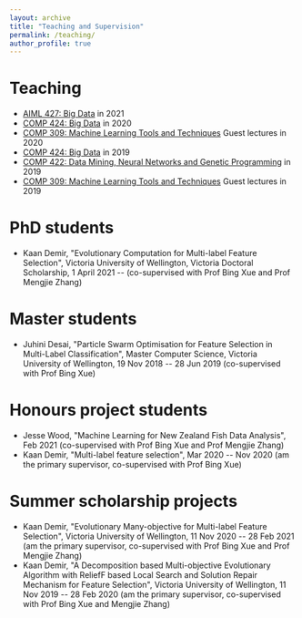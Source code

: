 ```yaml
---
layout: archive
title: "Teaching and Supervision"
permalink: /teaching/
author_profile: true
---
```

# Teaching
- [AIML 427: Big Data](https://www.wgtn.ac.nz/courses/aiml/427/2021/offering?crn=33069) in 2021
- [COMP 424: Big Data](https://ecs.wgtn.ac.nz/Courses/COMP424_2020T1/) in 2020
- [COMP 309: Machine Learning Tools and Techniques](https://www.wgtn.ac.nz/courses/comp/309/2019/offering?crn=30098) Guest lectures in 2020 
- [COMP 424: Big Data](https://ecs.wgtn.ac.nz/Courses/COMP424_2020T1/) in 2019
- [COMP 422: Data Mining, Neural Networks and Genetic Programming](https://www.wgtn.ac.nz/courses/comp/422/2019/offering?crn=2324) in 2019
- [COMP 309: Machine Learning Tools and Techniques](https://www.wgtn.ac.nz/courses/comp/309/2019/offering?crn=30098) Guest lectures in 2019   

# PhD students
- Kaan Demir, "Evolutionary Computation for Multi-label Feature Selection", Victoria University of Wellington, Victoria Doctoral Scholarship, 1 April 2021 -- (co-supervised with Prof Bing Xue and Prof Mengjie Zhang)

# Master students
- Juhini Desai, "Particle Swarm Optimisation for Feature Selection in Multi-Label Classification", Master Computer Science, Victoria University of Wellington, 19 Nov 2018 -- 28 Jun 2019 (co-supervised with Prof Bing Xue)

# Honours project students
- Jesse Wood, "Machine Learning for New Zealand Fish Data Analysis", Feb 2021 (co-supervised with Prof Bing Xue and Prof Mengjie Zhang)
- Kaan Demir, "Multi-label feature selection", Mar 2020 -- Nov 2020 (am the primary supervisor, co-supervised with Prof Bing Xue)

# Summer scholarship projects
- Kaan Demir, "Evolutionary Many-objective for Multi-label Feature Selection", Victoria University of Wellington, 11 Nov 2020 -- 28 Feb 2021 (am the primary supervisor, co-supervised with Prof Bing Xue and Prof Mengjie Zhang)
- Kaan Demir, "A Decomposition based Multi-objective Evolutionary Algorithm with ReliefF based Local Search and Solution Repair Mechanism for Feature Selection", Victoria University of Wellington, 11 Nov 2019 -- 28 Feb 2020 (am the primary supervisor, co-supervised with Prof Bing Xue and Mengjie Zhang)
